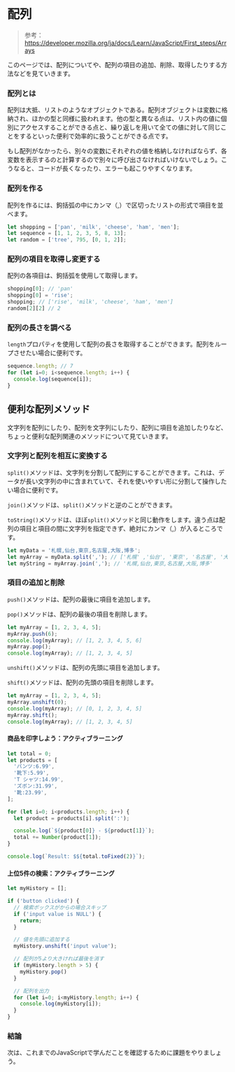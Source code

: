 # 配列

> 参考：https://developer.mozilla.org/ja/docs/Learn/JavaScript/First_steps/Arrays

このページでは、配列についてや、配列の項目の追加、削除、取得したりする方法などを見ていきます。

### 配列とは

配列は大抵、リストのようなオブジェクトである。配列オブジェクトは変数に格納され、ほかの型と同様に扱われます。他の型と異なる点は、リスト内の値に個別にアクセスすることができる点と、繰り返しを用いて全ての値に対して同じことをするといった便利で効率的に扱うことができる点です。

もし配列がなかったら、別々の変数にそれぞれの値を格納しなければならず、各変数を表示するのと計算するので別々に呼び出さなければいけないでしょう。こうなると、コードが長くなったり、エラーも起こりやすくなります。

### 配列を作る

配列を作るには、鉤括弧の中にカンマ（,）で区切ったリストの形式で項目を並べます。

```js
let shopping = ['pan', 'milk', 'cheese', 'ham', 'men'];
let sequence = [1, 1, 2, 3, 5, 8, 13];
let random = ['tree', 795, [0, 1, 2]];
```

### 配列の項目を取得し変更する

配列の各項目は、鉤括弧を使用して取得します。

```js
shopping[0]; // 'pan'
shopping[0] = 'rise';
shopping; // ['rise', 'milk', 'cheese', 'ham', 'men']
random[2][2] // 2
```

### 配列の長さを調べる

`length`プロパティを使用して配列の長さを取得することができます。配列をループさせたい場合に便利です。

```js
sequence.length; // 7
for (let i=0; i<sequence.length; i++) {
  console.log(sequence[i]);
}
```

## 便利な配列メソッド

文字列を配列にしたり、配列を文字列にしたり、配列に項目を追加したりなど、ちょっと便利な配列関連のメソッドについて見ていきます。

### 文字列と配列を相互に変換する

`split()`メソッドは、文字列を分割して配列にすることができます。これは、データが長い文字列の中に含まれていて、それを使いやすい形に分割して操作したい場合に便利です。

`join()`メソッドは、`split()`メソッドと逆のことができます。

`toString()`メソッドは、ほぼ`split()`メソッドと同じ動作をします。違う点は配列の項目と項目の間に文字列を指定できず、絶対にカンマ（,）が入るところです。

```js
let myData = '札幌,仙台,東京,名古屋,大阪,博多';
let myArray = myData.split(','); // ['札幌' ,'仙台', '東京', '名古屋', '大阪', '博多']
let myString = myArray.join(','); // '札幌,仙台,東京,名古屋,大阪,博多'
```

### 項目の追加と削除

`push()`メソッドは、配列の最後に項目を追加します。

`pop()`メソッドは、配列の最後の項目を削除します。

```js
let myArray = [1, 2, 3, 4, 5];
myArray.push(6);
console.log(myArray); // [1, 2, 3, 4, 5, 6]
myArray.pop();
console.log(myArray); // [1, 2, 3, 4, 5]
```

`unshift()`メソッドは、配列の先頭に項目を追加します。

`shift()`メソッドは、配列の先頭の項目を削除します。

```js
let myArray = [1, 2, 3, 4, 5];
myArray.unshift(0);
console.log(myArray); // [0, 1, 2, 3, 4, 5]
myArray.shift();
console.log(myArray); // [1, 2, 3, 4, 5]
```

#### 商品を印字しよう：アクティブラーニング

```js
let total = 0;
let products = [
  'パンツ:6.99',
  '靴下:5.99',
  'T シャツ:14.99',
  'ズボン:31.99',
  '靴:23.99',
];

for (let i=0; i<products.length; i++) {
  let product = products[i].split(':');

  console.log(`${product[0]} - ${product[1]}`);
  total += Number(product[1]);
}

console.log(`Result: $${total.toFixed(2)}`);
```

#### 上位5件の検索：アクティブラーニング

```js
let myHistory = [];

if ('button clicked') {
  // 検索ボックスがからの場合スキップ
  if ('input value is NULL') {
    return;
  }

  // 値を先頭に追加する
  myHistory.unshift('input value');

  // 配列が5より大きければ最後を消す
  if (myHistory.length > 5) {
    myHistory.pop()
  }

  // 配列を出力
  for (let i=0; i<myHistory.length; i++) {
    console.log(myHistory[i]);
  }
}
```

### 結論

次は、これまでのJavaScriptで学んだことを確認するために課題をやりましょう。
